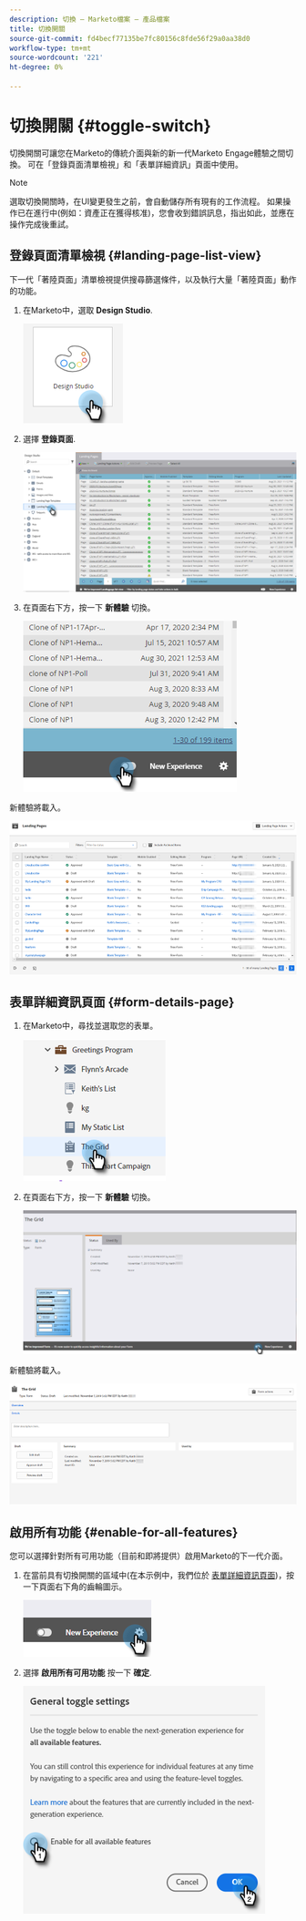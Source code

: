 ```yaml
---
description: 切換 — Marketo檔案 — 產品檔案
title: 切換開關
source-git-commit: fd4becf77135be7fc80156c8fde56f29a0aa38d0
workflow-type: tm+mt
source-wordcount: '221'
ht-degree: 0%

---
```


# 切換開關 {#toggle-switch}

切換開關可讓您在Marketo的傳統介面與新的新一代Marketo Engage體驗之間切換。 可在「登錄頁面清單檢視」和「表單詳細資訊」頁面中使用。

>[!NOTE]
>
>選取切換開關時，在UI變更發生之前，會自動儲存所有現有的工作流程。 如果操作已在進行中(例如：資產正在獲得核准)，您會收到錯誤訊息，指出如此，並應在操作完成後重試。

## 登錄頁面清單檢視 {#landing-page-list-view}

下一代「著陸頁面」清單檢視提供搜尋篩選條件，以及執行大量「著陸頁面」動作的功能。

1. 在Marketo中，選取 **Design Studio**.

   ![](assets/toggle-switch-1.png)

1. 選擇 **登錄頁面**.

   ![](assets/toggle-switch-2.png)

1. 在頁面右下方，按一下 **新體驗** 切換。

   ![](assets/toggle-switch-3.png)

新體驗將載入。

![](assets/toggle-switch-4.png)

## 表單詳細資訊頁面 {#form-details-page}

1. 在Marketo中，尋找並選取您的表單。

   ![](assets/toggle-switch-5.png)

1. 在頁面右下方，按一下 **新體驗** 切換。

   ![](assets/toggle-switch-6.png)

新體驗將載入。

![](assets/toggle-switch-7.png)

## 啟用所有功能 {#enable-for-all-features}

您可以選擇針對所有可用功能（目前和即將提供）啟用Marketo的下一代介面。

1. 在當前具有切換開關的區域中(在本示例中，我們位於 [表單詳細資訊頁面](#form-details-page))，按一下頁面右下角的齒輪圖示。

   ![](assets/toggle-switch-8.png)

1. 選擇 **啟用所有可用功能** 按一下 **確定**.

   ![](assets/toggle-switch-9.png)
